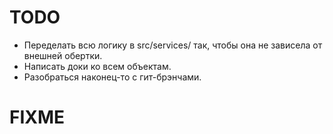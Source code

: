# TODO
- Переделать всю логику в src/services/ так, чтобы она не зависела от внешней обертки.
- Написать доки ко всем объектам.
- Разобраться наконец-то с гит-брэнчами.

# FIXME
